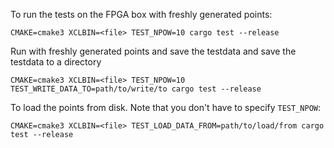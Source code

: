 To run the tests on the FPGA box with freshly generated points:

```
CMAKE=cmake3 XCLBIN=<file> TEST_NPOW=10 cargo test --release
```

Run with freshly generated points and save the testdata and save the testdata
to a directory

```
CMAKE=cmake3 XCLBIN=<file> TEST_NPOW=10 TEST_WRITE_DATA_TO=path/to/write/to cargo test --release
```

To load the points from disk. Note that you don't have to specify `TEST_NPOW`:

```
CMAKE=cmake3 XCLBIN=<file> TEST_LOAD_DATA_FROM=path/to/load/from cargo test --release
```
